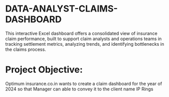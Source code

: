 # DATA-ANALYST-CLAIMS-DASHBOARD
This interactive Excel dashboard offers a consolidated view of insurance claim performance, built to support claim analysts and operations teams in tracking settlement metrics, analyzing trends, and identifying bottlenecks in the claims process.
# Project Objective:
Optimum insurance.co.in wants to create a claim dashboard for the year of 2024 so that Manager can able to convey it to the client name IP Rings

